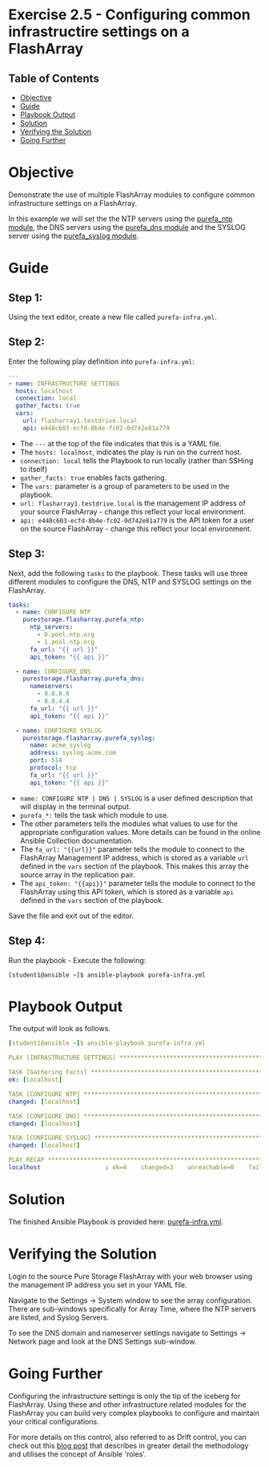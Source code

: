 # Exercise 2.5 - Configuring common infrastructire settings on a FlashArray

## Table of Contents

- [Objective](#objective)
- [Guide](#guide)
- [Playbook Output](#playbook-outbook)
- [Solution](#solution)
- [Verifying the Solution](#verifying-the-solution)
- [Going Further](#going-further)

# Objective

Demonstrate the use of multiple FlashArray modules to configure common infrastructure settings on a FlashArray.

In this example we will set the the NTP servers using the [purefa_ntp module](https://docs.ansible.com/ansible/latest/collections/purestorage/flasharray/purefa_ntp_module.html), the DNS servers using the [purefa_dns module](https://docs.ansible.com/ansible/latest/collections/purestorage/flasharray/purefa_dns_module.html) and the SYSLOG server using the [purefa_syslog module](https://docs.ansible.com/ansible/latest/collections/purestorage/flasharray/purefa_syslog_module.html).

# Guide

## Step 1:

Using the text editor, create a new file called `purefa-infra.yml`.

## Step 2:

Enter the following play definition into `purefa-infra.yml`:

```yaml
---
- name: INFRASTRUCTURE SETTINGS
  hosts: localhost
  connection: local
  gather_facts: true
  vars:
    url: flasharray1.testdrive.local
    api: e448c603-ecfd-8b4e-fc02-0d742e81a779
```

- The `---` at the top of the file indicates that this is a YAML file.
- The `hosts: localhost`, indicates the play is run on the current host.
- `connection: local` tells the Playbook to run locally (rather than SSHing to itself)
- `gather_facts: true` enables facts gathering.
- The `vars:` parameter is a group of parameters to be used in the playbook.
- `url: flasharray1.testdrive.local` is the management IP address of your source FlashArray - change this reflect your local environment.
- `api: e448c603-ecfd-8b4e-fc02-0d742e81a779` is the API token for a user on the source FlashArray - change this reflect your local environment.

## Step 3:

Next, add the following `tasks` to the playbook. These tasks will use three different modules to configure the DNS, NTP and SYSLOG settings on the FlashArray.

```yaml
tasks:
  - name: CONFIGURE NTP
    purestorage.flasharray.purefa_ntp:
      ntp_servers:
        - 0.pool.ntp.org
        - 1.pool.ntp.org
      fa_url: "{{ url }}"
      api_token: "{{ api }}"

  - name: CONFIGURE DNS
    purestorage.flasharray.purefa_dns:
      nameservers:
        - 8.8.8.8
        - 8.8.4.4
      fa_url: "{{ url }}"
      api_token: "{{ api }}"

  - name: CONFIGURE SYSLOG
    purestorage.flasharray.purefa_syslog:
      name: acme_syslog
      address: syslog.acme.com
      port: 514
      protocol: tcp
      fa_url: "{{ url }}"
      api_token: "{{ api }}"
```

- `name: CONFIGURE NTP | DNS | SYSLOG` is a user defined description that will display in the terminal output.
- `purefa_*:` tells the task which module to use.
- The other parameters tells the modules what values to use for the appropriate configuration values. More details can be found in the online Ansible Collection documentation.
- The `fa_url: "{{url}}"` parameter tells the module to connect to the FlashArray Management IP address, which is stored as a variable `url` defined in the `vars` section of the playbook. This makes this array the source array in the replication pair.
- The `api_token: "{{api}}"` parameter tells the module to connect to the FlashArray using this API token, which is stored as a variable `api` defined in the `vars` section of the playbook.

Save the file and exit out of the editor.

## Step 4:

Run the playbook - Execute the following:

```
[student1@ansible ~]$ ansible-playbook purefa-infra.yml
```

# Playbook Output

The output will look as follows.

```yaml
[student1@ansible ~]$ ansible-playbook purefa-infra.yml

PLAY [INFRASTRUCTURE SETTINGS] ******************************************************************************************

TASK [Gathering Facts] **************************************************************************************************
ok: [localhost]

TASK [CONFIGURE NTP] ****************************************************************************************************
changed: [localhost]

TASK [CONFIGURE DNS] ****************************************************************************************************
changed: [localhost]

TASK [CONFIGURE SYSLOG] *************************************************************************************************
changed: [localhost]

PLAY RECAP **************************************************************************************************************
localhost                  : ok=4    changed=3    unreachable=0    failed=0    skipped=0    rescued=0    ignored=0
```

# Solution

The finished Ansible Playbook is provided here: [purefa-infra.yml](https://github.com/PureStorage-OpenConnect/ansible-workshop/blob/master/2.5-infra/purefa-infra.yml).

# Verifying the Solution

Login to the source Pure Storage FlashArray with your web browser using the management IP address you set in your YAML file.

Navigate to the Settings -> System window to see the array configuration. There are sub-windows specifically for Array Time, where the NTP servers are listed, and Syslog Servers.

To see the DNS domain and nameserver settings navigate to Settings -> Network page and look at the DNS Settings sub-window.

# Going Further

Configuring the infrastructure settings is only the tip of the iceberg for FlashArray. Using these and other infrastructure related modules for the FlashArray you can build very complex playbooks to configure and maintain your critical configurations.

For more details on this control, also referred to as Drift control, you can check out this [blog post](http://theansibleguy.com/manage-drift-with-ansible/) that describes in greater detail the methodology and utilises the concept of Ansible 'roles'.
